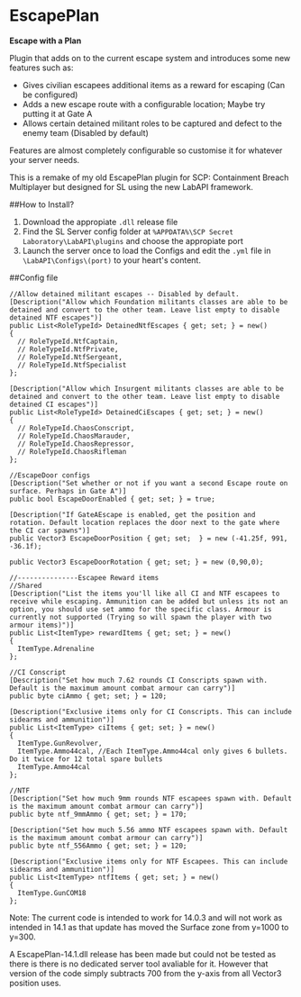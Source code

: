 # EscapePlan
**Escape with a Plan**

Plugin that adds on to the current escape system and introduces some new features such as:
- Gives civilian escapees additional items as a reward for escaping (Can be configured)
- Adds a new escape route with a configurable location; Maybe try putting it at Gate A
- Allows certain detained militant roles to be captured and defect to the enemy team (Disabled by default)

Features are almost completely configurable so customise it for whatever your server needs.

This is a remake of my old EscapePlan plugin for SCP: Containment Breach Multiplayer but designed for SL using the new LabAPI framework.

##How to Install?
1. Download the appropiate `.dll` release file
2. Find the SL Server config folder at `%APPDATA%\SCP Secret Laboratory\LabAPI\plugins` and choose the appropiate port
3. Launch the server once to load the Configs and edit the `.yml` file in `\LabAPI\Configs\(port)` to your heart's content.

##Config file

```
//Allow detained militant escapes -- Disabled by default.
[Description("Allow which Foundation militants classes are able to be detained and convert to the other team. Leave list empty to disable detained NTF escapes")]
public List<RoleTypeId> DetainedNtfEscapes { get; set; } = new()
{
  // RoleTypeId.NtfCaptain,
  // RoleTypeId.NtfPrivate,
  // RoleTypeId.NtfSergeant,
  // RoleTypeId.NtfSpecialist
};
        
[Description("Allow which Insurgent militants classes are able to be detained and convert to the other team. Leave list empty to disable detained CI escapes")]
public List<RoleTypeId> DetainedCiEscapes { get; set; } = new()
{
  // RoleTypeId.ChaosConscript,
  // RoleTypeId.ChaosMarauder,
  // RoleTypeId.ChaosRepressor,
  // RoleTypeId.ChaosRifleman
};     

//EscapeDoor configs
[Description("Set whether or not if you want a second Escape route on surface. Perhaps in Gate A")]
public bool EscapeDoorEnabled { get; set; } = true;

[Description("If GateAEscape is enabled, get the position and rotation. Default location replaces the door next to the gate where the CI car spawns")]
public Vector3 EscapeDoorPosition { get; set;  } = new (-41.25f, 991, -36.1f);

public Vector3 EscapeDoorRotation { get; set; } = new (0,90,0);

//---------------Escapee Reward items
//Shared
[Description("List the items you'll like all CI and NTF escapees to receive while escaping. Ammunition can be added but unless its not an option, you should use set ammo for the specific class. Armour is currently not supported (Trying so will spawn the player with two armour items)")]
public List<ItemType> rewardItems { get; set; } = new()
{
  ItemType.Adrenaline
};

//CI Conscript
[Description("Set how much 7.62 rounds CI Conscripts spawn with. Default is the maximum amount combat armour can carry")]
public byte ciAmmo { get; set; } = 120;

[Description("Exclusive items only for CI Conscripts. This can include sidearms and ammunition")]
public List<ItemType> ciItems { get; set; } = new()
{
  ItemType.GunRevolver,
  ItemType.Ammo44cal, //Each ItemType.Ammo44cal only gives 6 bullets. Do it twice for 12 total spare bullets
  ItemType.Ammo44cal
};

//NTF 
[Description("Set how much 9mm rounds NTF escapees spawn with. Default is the maximum amount combat armour can carry")]
public byte ntf_9mmAmmo { get; set; } = 170;

[Description("Set how much 5.56 ammo NTF escapees spawn with. Default is the maximum amount combat armour can carry")]
public byte ntf_556Ammo { get; set; } = 120;

[Description("Exclusive items only for NTF Escapees. This can include sidearms and ammunition")]
public List<ItemType> ntfItems { get; set; } = new()
{
  ItemType.GunCOM18
};
```

Note:
The current code is intended to work for 14.0.3 and will not work as intended in 14.1 as that update has moved the Surface zone from y=1000 to y=300.

A EscapePlan-14.1.dll release has been made but could not be tested as there is there is no dedicated server tool avaliable for it. However that version of the code simply subtracts 700 from the y-axis from all Vector3 position uses.
